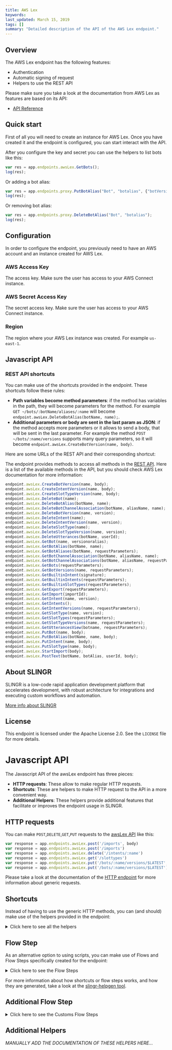 ```yaml
---
title: AWS Lex
keywords: 
last_updated: March 15, 2019
tags: []
summary: "Detailed description of the API of the AWS Lex endpoint."
---
```


## Overview

The AWS Lex endpoint has the following features:
 
- Authentication
- Automatic signing of request
- Helpers to use the REST API

Please make sure you take a look at the documentation from AWS Lex as features are based on its API:

- [API Reference](https://docs.aws.amazon.com/lex/latest/dg/API_Reference.html)

## Quick start

First of all you will need to create an instance for AWS Lex. Once you have created it and the
endpoint is configured, you can start interact with the API.

After you configure the key and secret you can use the helpers to list bots like this: 

```js
var res = app.endpoints.awsLex.GetBots();
log(res);
```

Or adding a bot alias:

```js
var res = app.endpoints.proxy.PutBotAlias("Bot", "botalias", {"botVersion": "$LATEST"});
log(res);
```

Or removing bot alias:

```js
var res = app.endpoints.proxy.DeleteBotAlias("Bot", "botalias");
log(res);
```

## Configuration

In order to configure the endpoint, you previously need to have an AWS account and an instance
created for AWS Lex.

### AWS Access Key

The access key. Make sure the user has access to your AWS Connect instance.

### AWS Secret Access Key

The secret access key. Make sure the user has access to your AWS Connect instance.

### Region

The region where your AWS Lex instance was created. For example `us-east-1`.


## Javascript API

### REST API shortcuts

You can make use of the shortcuts provided in the endpoint. These shortcuts follow these rules:

- **Path variables become method parameters**: if the method has variables in the path, they will become parameters for 
  the method. For example `GET ~/bots/:botName/aliases/:name` will become 
  `endpoint.awsLex.DeleteBotAlias(botName, name);`.
- **Additional parameters or body are sent in the last param as JSON**: if the method accepts more parameters or it 
  allows to send a body, that will be sent in the last parameter. For example the method `POST ~/bots/:name/versions` 
  supports many query parameters, so it will become `endpoint.awsLex.CreateBotVersion(name, body)`.
  
Here are some URLs of the REST API and their corresponding shortcut:

The endpoint provides methods to access all methods in the [REST API](https://docs.aws.amazon.com/lex/latest/dg/API_Reference.html).
Here is a list of the available methods in the API, but you should check AWS Lex documentation for more information:

```js
endpoint.awsLex.CreateBotVersion(name, body);
endpoint.awsLex.CreateIntentVersion(name, body);
endpoint.awsLex.CreateSlotTypeVersion(name, body);
endpoint.awsLex.DeleteBot(name);
endpoint.awsLex.DeleteBotAlias(botName, name);
endpoint.awsLex.DeleteBotChannelAssociation(botName, aliasName, name);
endpoint.awsLex.DeleteBotVersion(name, version);
endpoint.awsLex.DeleteIntent(name);
endpoint.awsLex.DeleteIntentVersion(name, version);
endpoint.awsLex.DeleteSlotType(name);
endpoint.awsLex.DeleteSlotTypeVersion(name, version);
endpoint.awsLex.DeleteUtterances(botName, userId);
endpoint.awsLex.GetBot(name, versionoralias);
endpoint.awsLex.GetBotAlias(botName, name);
endpoint.awsLex.GetBotAliases(botName, requestParameters);
endpoint.awsLex.GetBotChannelAssociation(botName, aliasName, name);
endpoint.awsLex.GetBotChannelAssociations(botName, aliasName, requestParameters);
endpoint.awsLex.GetBots(requestParameters);
endpoint.awsLex.GetBotVersions(name, requestParameters);
endpoint.awsLex.GetBuiltinIntent(signature);
endpoint.awsLex.GetBuiltinIntents(requestParameters);
endpoint.awsLex.GetBuiltinSlotTypes(requestParameters);
endpoint.awsLex.GetExport(requestParameters);
endpoint.awsLex.GetImport(importId);
endpoint.awsLex.GetIntent(name, version);
endpoint.awsLex.GetIntents();
endpoint.awsLex.GetIntentVersions(name, requestParameters);
endpoint.awsLex.GetSlotType(name, version);
endpoint.awsLex.GetSlotTypes(requestParameters);
endpoint.awsLex.GetSlotTypeVersions(name, requestParameters);
endpoint.awsLex.GetUtterancesView(botname, requestParameters);
endpoint.awsLex.PutBot(name, body);
endpoint.awsLex.PutBotAlias(botName, name, body);
endpoint.awsLex.PutIntent(name, body);
endpoint.awsLex.PutSlotType(name, body);
endpoint.awsLex.StartImport(body);
endpoint.awsLex.PostText(botName, botAlias, userId, body);
```

## About SLINGR

SLINGR is a low-code rapid application development platform that accelerates development, with robust architecture for integrations and executing custom workflows and automation.

[More info about SLINGR](https://slingr.io)

## License

This endpoint is licensed under the Apache License 2.0. See the `LICENSE` file for more details.

# Javascript API

The Javascript API of the awsLex endpoint has three pieces:

- **HTTP requests**: These allow to make regular HTTP requests.
- **Shortcuts**: These are helpers to make HTTP request to the API in a more convenient way.
- **Additional Helpers**: These helpers provide additional features that facilitate or improves the endpoint usage in SLINGR.

## HTTP requests
You can make `POST`,`DELETE`,`GET`,`PUT` requests to the [awsLex API](API_URL_HERE) like this:
```javascript
var response = app.endpoints.awsLex.post('/imports', body)
var response = app.endpoints.awsLex.post('/imports')
var response = app.endpoints.awsLex.delete('/intents/:name')
var response = app.endpoints.awsLex.get('/slottypes')
var response = app.endpoints.awsLex.put('/bots/:name/versions/$LATEST', body)
var response = app.endpoints.awsLex.put('/bots/:name/versions/$LATEST')
```

Please take a look at the documentation of the [HTTP endpoint](https://github.com/slingr-stack/http-endpoint#javascript-api)
for more information about generic requests.

## Shortcuts

Instead of having to use the generic HTTP methods, you can (and should) make use of the helpers provided in the endpoint:
<details>
    <summary>Click here to see all the helpers</summary>

<br>

* API URL: '/bots/:name/versions'
* HTTP Method: 'POST'
```javascript
app.endpoints.awsLex.bots.versions.post(name, body)
```
---
* API URL: '/intents/:name/versions'
* HTTP Method: 'POST'
```javascript
app.endpoints.awsLex.intents.versions.post(name, body)
```
---
* API URL: '/slottypes/:name/versions'
* HTTP Method: 'POST'
```javascript
app.endpoints.awsLex.slottypes.versions.post(name, body)
```
---
* API URL: '/imports'
* HTTP Method: 'POST'
```javascript
app.endpoints.awsLex.imports.post(body)
```
---
* API URL: '/bot/:botName/alias/:botAlias/user/:userId/content'
* HTTP Method: 'POST'
```javascript
app.endpoints.awsLex.bot.alias.user.content.post(botName, botAlias, userId, body)
```
---
* API URL: '/bot/:botName/alias/:botAlias/user/:userId/text'
* HTTP Method: 'POST'
```javascript
app.endpoints.awsLex.bot.alias.user.text.post(botName, botAlias, userId, body)
```
---
* API URL: '/bots/:name'
* HTTP Method: 'DELETE'
```javascript
app.endpoints.awsLex.bots.delete(name)
```
---
* API URL: '/bots/:botName/aliases/:name'
* HTTP Method: 'DELETE'
```javascript
app.endpoints.awsLex.bots.aliases.delete(botName, name)
```
---
* API URL: '/bots/:botName/aliases/:aliasName/channels/:name'
* HTTP Method: 'DELETE'
```javascript
app.endpoints.awsLex.bots.aliases.channels.delete(botName, aliasName, name)
```
---
* API URL: '/bots/:name/versions/:version'
* HTTP Method: 'DELETE'
```javascript
app.endpoints.awsLex.bots.versions.delete(name, version)
```
---
* API URL: '/intents/:name'
* HTTP Method: 'DELETE'
```javascript
app.endpoints.awsLex.intents.delete(name)
```
---
* API URL: '/intents/:name/versions/:version'
* HTTP Method: 'DELETE'
```javascript
app.endpoints.awsLex.intents.versions.delete(name, version)
```
---
* API URL: '/slottypes/:name'
* HTTP Method: 'DELETE'
```javascript
app.endpoints.awsLex.slottypes.delete(name)
```
---
* API URL: '/slottypes/:name/version/:version'
* HTTP Method: 'DELETE'
```javascript
app.endpoints.awsLex.slottypes.version.delete(name, version)
```
---
* API URL: '/bots/:botName/utterances/:userId'
* HTTP Method: 'DELETE'
```javascript
app.endpoints.awsLex.bots.utterances.delete(botName, userId)
```
---
* API URL: '/bots/:name/versions/:versionoralias'
* HTTP Method: 'GET'
```javascript
app.endpoints.awsLex.bots.versions.get(name)
```
---
* API URL: '/bots/:name/versions'
* HTTP Method: 'GET'
```javascript
app.endpoints.awsLex.bots.versions.get()
```
---
* API URL: '/bots/:botName/aliases/:name'
* HTTP Method: 'GET'
```javascript
app.endpoints.awsLex.bots.aliases.get(botName)
```
---
* API URL: '/bots/:botName/aliases'
* HTTP Method: 'GET'
```javascript
app.endpoints.awsLex.bots.aliases.get()
```
---
* API URL: '/bots/:botName/aliases/:aliasName/channels/:name'
* HTTP Method: 'GET'
```javascript
app.endpoints.awsLex.bots.aliases.channels.get(botName, aliasName)
```
---
* API URL: '/bots/:botName/aliases/:aliasName/channels'
* HTTP Method: 'GET'
```javascript
app.endpoints.awsLex.bots.aliases.channels.get(botName)
```
---
* API URL: '/bots'
* HTTP Method: 'GET'
```javascript
app.endpoints.awsLex.bots.get()
```
---
* API URL: '/builtins/intents/:signature'
* HTTP Method: 'GET'
```javascript
app.endpoints.awsLex.builtins.intents.get()
```
---
* API URL: '/builtins/intents'
* HTTP Method: 'GET'
```javascript
app.endpoints.awsLex.builtins.intents.get()
```
---
* API URL: '/builtins/slottypes'
* HTTP Method: 'GET'
```javascript
app.endpoints.awsLex.builtins.slottypes.get()
```
---
* API URL: '/exports'
* HTTP Method: 'GET'
```javascript
app.endpoints.awsLex.exports.get()
```
---
* API URL: '/imports/:importId'
* HTTP Method: 'GET'
```javascript
app.endpoints.awsLex.imports.get(importId)
```
---
* API URL: '/intents/:name/versions/:version'
* HTTP Method: 'GET'
```javascript
app.endpoints.awsLex.intents.versions.get(name)
```
---
* API URL: '/intents/:name/versions'
* HTTP Method: 'GET'
```javascript
app.endpoints.awsLex.intents.versions.get()
```
---
* API URL: '/intents'
* HTTP Method: 'GET'
```javascript
app.endpoints.awsLex.intents.get()
```
---
* API URL: '/slottypes/:name/versions/:version'
* HTTP Method: 'GET'
```javascript
app.endpoints.awsLex.slottypes.versions.get(name)
```
---
* API URL: '/slottypes/:name/versions'
* HTTP Method: 'GET'
```javascript
app.endpoints.awsLex.slottypes.versions.get()
```
---
* API URL: '/slottypes'
* HTTP Method: 'GET'
```javascript
app.endpoints.awsLex.slottypes.get()
```
---
* API URL: '/bots/:botname/utterances'
* HTTP Method: 'GET'
```javascript
app.endpoints.awsLex.bots.utterances.get(botname)
```
---
* API URL: '/bots/:name/versions/$LATEST'
* HTTP Method: 'PUT'
```javascript
app.endpoints.awsLex.bots.versions.$LATEST.put(name, body)
```
---
* API URL: '/bots/:botName/aliases/:name'
* HTTP Method: 'PUT'
```javascript
app.endpoints.awsLex.bots.aliases.put(botName, name, body)
```
---
* API URL: '/intents/:name/versions/$LATEST'
* HTTP Method: 'PUT'
```javascript
app.endpoints.awsLex.intents.versions.$LATEST.put(name, body)
```
---
* API URL: '/slottypes/:name/versions/$LATEST'
* HTTP Method: 'PUT'
```javascript
app.endpoints.awsLex.slottypes.versions.$LATEST.put(name, body)
```
---

</details>

## Flow Step

As an alternative option to using scripts, you can make use of Flows and Flow Steps specifically created for the endpoint:
<details>
    <summary>Click here to see the Flow Steps</summary>

<br>



### Generic Flow Step

Generic flow step for full use of the entire endpoint and its services.

<h3>Inputs</h3>

<table>
    <thead>
    <tr>
        <th>Label</th>
        <th>Type</th>
        <th>Required</th>
        <th>Default</th>
        <th>Visibility</th>
        <th>Description</th>
    </tr>
    </thead>
    <tbody>
    <tr>
        <td>URL (Method)</td>
        <td>choice</td>
        <td>yes</td>
        <td> - </td>
        <td>Always</td>
        <td>
            This is the http method to be used against the endpoint. <br>
            Possible values are: <br>
            <i><strong>POST,DELETE,GET,PUT</strong></i>
        </td>
    </tr>
    <tr>
        <td>URL (Path)</td>
        <td>choice</td>
        <td>yes</td>
        <td> - </td>
        <td>Always</td>
        <td>
            The url to which this endpoint will send the request. This is the exact service to which the http request will be made. <br>
            Possible values are: <br>
            <i><strong>/bots/{name}/versions<br>/intents/{name}/versions<br>/slottypes/{name}/versions<br>/imports<br>/bot/{botName}/alias/{botAlias}/user/{userId}/content<br>/bot/{botName}/alias/{botAlias}/user/{userId}/text<br>/bots/{name}<br>/bots/{botName}/aliases/{name}<br>/bots/{botName}/aliases/{aliasName}/channels/{name}<br>/bots/{name}/versions/{version}<br>/intents/{name}<br>/intents/{name}/versions/{version}<br>/slottypes/{name}<br>/slottypes/{name}/version/{version}<br>/bots/{botName}/utterances/{userId}<br>/bots/{name}/versions/{versionoralias}<br>/bots/{name}/versions<br>/bots/{botName}/aliases/{name}<br>/bots/{botName}/aliases<br>/bots/{botName}/aliases/{aliasName}/channels/{name}<br>/bots/{botName}/aliases/{aliasName}/channels<br>/bots<br>/builtins/intents/{signature}<br>/builtins/intents<br>/builtins/slottypes<br>/exports<br>/imports/{importId}<br>/intents/{name}/versions/{version}<br>/intents/{name}/versions<br>/intents<br>/slottypes/{name}/versions/{version}<br>/slottypes/{name}/versions<br>/slottypes<br>/bots/{botname}/utterances<br>/bots/{name}/versions/$LATEST<br>/bots/{botName}/aliases/{name}<br>/intents/{name}/versions/$LATEST<br>/slottypes/{name}/versions/$LATEST<br></strong></i>
        </td>
    </tr>
    <tr>
        <td>Headers</td>
        <td>keyValue</td>
        <td>no</td>
        <td> - </td>
        <td>Always</td>
        <td>
            Used when you want to have a custom http header for the request.
        </td>
    </tr>
    <tr>
        <td>Query Params</td>
        <td>keyValue</td>
        <td>no</td>
        <td> - </td>
        <td>Always</td>
        <td>
            Used when you want to have a custom query params for the http call.
        </td>
    </tr>
    <tr>
        <td>Body</td>
        <td>json</td>
        <td>no</td>
        <td> - </td>
        <td>Always</td>
        <td>
            A payload of data can be sent to the server in the body of the request.
        </td>
    </tr>
    <tr>
        <td>Event</td>
        <td>dropDown</td>
        <td>no</td>
        <td> - </td>
        <td>Always</td>
        <td>
            Used to define event after the call. <br>
            Possible values are: <br>
            File Downloaded, Callback
        </td>
    </tr>
    <tr>
        <td>Callback data</td>
        <td>textarea</td>
        <td>no</td>
        <td> - </td>
        <td> Event is Callback </td>
        <td>
            This is an object you can send that you will get back when the function is processed.
        </td>
    </tr>
    <tr>
        <td>Callbacks</td>
        <td>Script</td>
        <td>no</td>
        <td> - </td>
        <td> Event is Callback </td>
        <td>
            This is a map where you can listen for different function
        </td>
    </tr>
    <tr>
        <td>Override Settings</td>
        <td>boolean</td>
        <td>no</td>
        <td> false </td>
        <td>Always</td>
        <td></td>
    </tr>
    <tr>
        <td>Follow Redirect</td>
        <td>boolean</td>
        <td>no</td>
        <td> false </td>
        <td> overrideSettings </td>
        <td>Indicates that the resource has to be downloaded into a file instead of returning it in the response.</td>
    </tr>
    <tr>
        <td>Download</td>
        <td>boolean</td>
        <td>no</td>
        <td> false </td>
        <td> overrideSettings </td>
        <td>If true the method won't return until the file has been downloaded, and it will return all the information of the file.</td>
    </tr>
    <tr>
        <td>File name</td>
        <td>text</td>
        <td>no</td>
        <td></td>
        <td> overrideSettings </td>
        <td>If provided, the file will be stored with this name. If empty the file name will be calculated from the URL.</td>
    </tr>
    <tr>
        <td>Full response</td>
        <td> boolean </td>
        <td>no</td>
        <td> false </td>
        <td> overrideSettings </td>
        <td>Include extended information about response</td>
    </tr>
    <tr>
        <td>Connection Timeout</td>
        <td> number </td>
        <td>no</td>
        <td> 5000 </td>
        <td> overrideSettings </td>
        <td>Connect timeout interval, in milliseconds (0 = infinity).</td>
    </tr>
    <tr>
        <td>Read Timeout</td>
        <td> number </td>
        <td>no</td>
        <td> 60000 </td>
        <td> overrideSettings </td>
        <td>Read timeout interval, in milliseconds (0 = infinity).</td>
    </tr>
    </tbody>
</table>

<h3>Outputs</h3>

<table>
    <thead>
    <tr>
        <th>Name</th>
        <th>Type</th>
        <th>Description</th>
    </tr>
    </thead>
    <tbody>
    <tr>
        <td>response</td>
        <td>object</td>
        <td>
            Object resulting from the response to the endpoint call.
        </td>
    </tr>
    </tbody>
</table>


</details>

For more information about how shortcuts or flow steps works, and how they are generated, take a look at the [slingr-helpgen tool](https://github.com/slingr-stack/slingr-helpgen).

## Additional Flow Step


<details>
    <summary>Click here to see the Customs Flow Steps</summary>

<br>



### Custom Flow Steps Name

Description of Custom Flow Steps

### Create Bot Version

Creates a new version of the bot based on the $LATEST version. If the $LATEST version of this resource hasn't changed since you created the last version, Amazon Lex doesn't create a new version. It returns the last created version.

<h3>Inputs</h3>

<table>
    <thead>
    <tr>
        <th>Label</th>
        <th>Type</th>
        <th>Required</th>
        <th>Default</th>
        <th>Visibility</th>
        <th>Description</th>
    </tr>
    </thead>
    <tbody>
    <tr>
        <td>Bot Name</td>
        <td>text</td>
        <td>yes</td>
        <td> - </td>
        <td>Always</td>
        <td>
            The name of the bot. The name is case sensitive.
        </td>
    </tr>
    <tr>
        <td>Checksum</td>
        <td>text</td>
        <td>no</td>
        <td> - </td>
        <td>Always</td>
        <td>
            Identifies a specific revision of the $LATEST version of the bot. If you specify a checksum and the $LATEST version of the bot has a different checksum, a PreconditionFailedException exception is returned and Amazon Lex doesn't publish a new version. If you don't specify a checksum, Amazon Lex publishes the $LATEST version.
        </td>
    </tr>
    </tbody>
</table>

<h3>Outputs</h3>

<table>
    <thead>
    <tr>
        <th>Name</th>
        <th>Type</th>
        <th>Description</th>
    </tr>
    </thead>
    <tbody>
    <tr>
        <td>response</td>
        <td>object</td>
        <td>
            Object resulting from the response to the endpoint call.
        </td>
    </tr>
    </tbody>
</table>


### Delete Bot

Deletes all versions of the bot, including the $LATEST version. To delete a specific version of the bot, use the DeleteBotVersion operation. The DeleteBot operation doesn't immediately remove the bot schema. Instead, it is marked for deletion and removed later.
<h3>Inputs</h3>

<table>
    <thead>
    <tr>
        <th>Label</th>
        <th>Type</th>
        <th>Required</th>
        <th>Default</th>
        <th>Visibility</th>
        <th>Description</th>
    </tr>
    </thead>
    <tbody>
    <tr>
        <td>Bot Name</td>
        <td>text</td>
        <td>yes</td>
        <td> - </td>
        <td>Always</td>
        <td>
            The name of the bot. The name is case sensitive.
        </td>
    </tr>
    </tbody>
</table>

<h3>Outputs</h3>

<table>
    <thead>
    <tr>
        <th>Name</th>
        <th>Type</th>
        <th>Description</th>
    </tr>
    </thead>
    <tbody>
    <tr>
        <td>response</td>
        <td>object</td>
        <td>
            Object resulting from the response to the endpoint call.
        </td>
    </tr>
    </tbody>
</table>


### Get Bot Version

Returns metadata information for a specific bot. You must provide the bot name and the bot version or alias.

<h3>Inputs</h3>

<table>
    <thead>
    <tr>
        <th>Label</th>
        <th>Type</th>
        <th>Required</th>
        <th>Default</th>
        <th>Visibility</th>
        <th>Description</th>
    </tr>
    </thead>
    <tbody>
    <tr>
        <td>Bot Name</td>
        <td>text</td>
        <td>yes</td>
        <td> - </td>
        <td>Always</td>
        <td>
            The name of the bot. The name is case sensitive.
        </td>
    </tr>
    <tr>
        <td>Version or alias</td>
        <td>text</td>
        <td>yes</td>
        <td> - </td>
        <td>Always</td>
        <td>
            The version or alias of the bot.
        </td>
    </tr>
    </tbody>
</table>

<h3>Outputs</h3>

<table>
    <thead>
    <tr>
        <th>Name</th>
        <th>Type</th>
        <th>Description</th>
    </tr>
    </thead>
    <tbody>
    <tr>
        <td>response</td>
        <td>object</td>
        <td>
            Object resulting from the response to the endpoint call.
        </td>
    </tr>
    </tbody>
</table>

</details>

## Additional Helpers
*MANUALLY ADD THE DOCUMENTATION OF THESE HELPERS HERE...*
